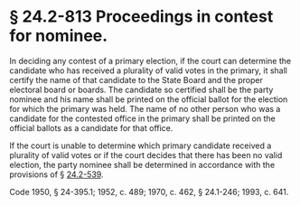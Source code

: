 # § 24.2-813 Proceedings in contest for nominee.

<p>In deciding any contest of a primary election, if the court can determine the candidate who has received a plurality of valid votes in the primary, it shall certify the name of that candidate to the State Board and the proper electoral board or boards. The candidate so certified shall be the party nominee and his name shall be printed on the official ballot for the election for which the primary was held. The name of no other person who was a candidate for the contested office in the primary shall be printed on the official ballots as a candidate for that office.</p><p>If the court is unable to determine which primary candidate received a plurality of valid votes or if the court decides that there has been no valid election, the party nominee shall be determined in accordance with the provisions of § <a href='http://law.lis.virginia.gov/vacode/24.2-539/'>24.2-539</a>.</p><p>Code 1950, § 24-395.1; 1952, c. 489; 1970, c. 462, § 24.1-246; 1993, c. 641.</p>